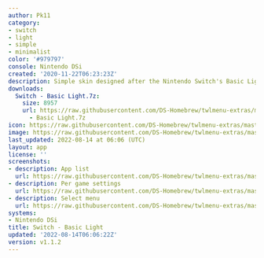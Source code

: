 ```yaml
---
author: Pk11
category:
- switch
- light
- simple
- minimalist
color: '#979797'
console: Nintendo DSi
created: '2020-11-22T06:23:23Z'
description: Simple skin designed after the Nintendo Switch's Basic Light theme
downloads:
  Switch - Basic Light.7z:
    size: 8957
    url: https://raw.githubusercontent.com/DS-Homebrew/twlmenu-extras/master/_nds/TWiLightMenu/dsimenu/themes/Switch
      - Basic Light.7z
icon: https://raw.githubusercontent.com/DS-Homebrew/twlmenu-extras/master/_nds/TWiLightMenu/dsimenu/themes/meta/Switch%20-%20Basic%20Light/icon.png
image: https://raw.githubusercontent.com/DS-Homebrew/twlmenu-extras/master/_nds/TWiLightMenu/dsimenu/themes/meta/Switch%20-%20Basic%20Light/icon.png
last_updated: 2022-08-14 at 06:06 (UTC)
layout: app
license: ''
screenshots:
- description: App list
  url: https://raw.githubusercontent.com/DS-Homebrew/twlmenu-extras/master/_nds/TWiLightMenu/dsimenu/themes/meta/Switch%20-%20Basic%20Light/screenshots/app-list.png
- description: Per game settings
  url: https://raw.githubusercontent.com/DS-Homebrew/twlmenu-extras/master/_nds/TWiLightMenu/dsimenu/themes/meta/Switch%20-%20Basic%20Light/screenshots/per-game-settings.png
- description: Select menu
  url: https://raw.githubusercontent.com/DS-Homebrew/twlmenu-extras/master/_nds/TWiLightMenu/dsimenu/themes/meta/Switch%20-%20Basic%20Light/screenshots/select-menu.png
systems:
- Nintendo DSi
title: Switch - Basic Light
updated: '2022-08-14T06:06:22Z'
version: v1.1.2
---
```

